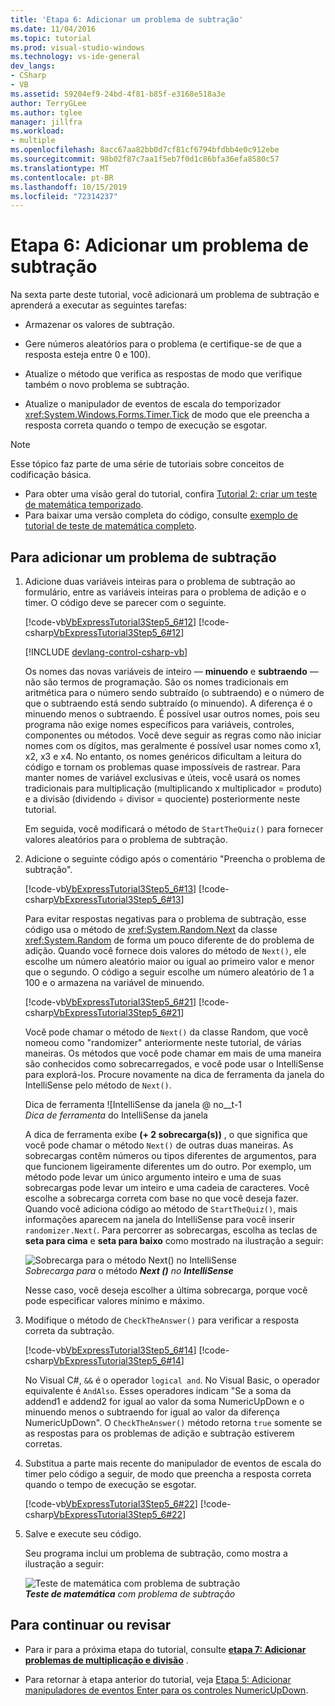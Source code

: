 ```yaml
---
title: 'Etapa 6: Adicionar um problema de subtração'
ms.date: 11/04/2016
ms.topic: tutorial
ms.prod: visual-studio-windows
ms.technology: vs-ide-general
dev_langs:
- CSharp
- VB
ms.assetid: 59204ef9-24bd-4f81-b85f-e3168e518a3e
author: TerryGLee
ms.author: tglee
manager: jillfra
ms.workload:
- multiple
ms.openlocfilehash: 8acc67aa82bb0d7cf81cf6794bfdbb4e0c912ebe
ms.sourcegitcommit: 98b02f87c7aa1f5eb7f0d1c86bfa36efa8580c57
ms.translationtype: MT
ms.contentlocale: pt-BR
ms.lasthandoff: 10/15/2019
ms.locfileid: "72314237"
---
```

# <a name="step-6-add-a-subtraction-problem"></a>Etapa 6: Adicionar um problema de subtração
Na sexta parte deste tutorial, você adicionará um problema de subtração e aprenderá a executar as seguintes tarefas:

- Armazenar os valores de subtração.

- Gere números aleatórios para o problema (e certifique-se de que a resposta esteja entre 0 e 100).

- Atualize o método que verifica as respostas de modo que verifique também o novo problema se subtração.

- Atualize o manipulador de eventos de escala do temporizador <xref:System.Windows.Forms.Timer.Tick> de modo que ele preencha a resposta correta quando o tempo de execução se esgotar.

> [!NOTE]
> Esse tópico faz parte de uma série de tutoriais sobre conceitos de codificação básica.
> - Para obter uma visão geral do tutorial, confira [Tutorial 2: criar um teste de matemática temporizado](../ide/tutorial-2-create-a-timed-math-quiz.md).
> - Para baixar uma versão completa do código, consulte [exemplo de tutorial de teste de matemática completo](https://code.msdn.microsoft.com/Complete-Math-Quiz-8581813c).

## <a name="to-add-a-subtraction-problem"></a>Para adicionar um problema de subtração

1. Adicione duas variáveis inteiras para o problema de subtração ao formulário, entre as variáveis inteiras para o problema de adição e o timer. O código deve se parecer com o seguinte.

     [!code-vb[VbExpressTutorial3Step5_6#12](../ide/codesnippet/VisualBasic/step-6-add-a-subtraction-problem_1.vb)]
     [!code-csharp[VbExpressTutorial3Step5_6#12](../ide/codesnippet/CSharp/step-6-add-a-subtraction-problem_1.cs)]

     [!INCLUDE [devlang-control-csharp-vb](./includes/devlang-control-csharp-vb.md)]

     Os nomes das novas variáveis de inteiro — **minuendo** e **subtraendo** — não são termos de programação. São os nomes tradicionais em aritmética para o número sendo subtraído (o subtraendo) e o número de que o subtraendo está sendo subtraído (o minuendo). A diferença é o minuendo menos o subtraendo. É possível usar outros nomes, pois seu programa não exige nomes específicos para variáveis, controles, componentes ou métodos. Você deve seguir as regras como não iniciar nomes com os dígitos, mas geralmente é possível usar nomes como x1, x2, x3 e x4. No entanto, os nomes genéricos dificultam a leitura do código e tornam os problemas quase impossíveis de rastrear. Para manter nomes de variável exclusivas e úteis, você usará os nomes tradicionais para multiplicação (multiplicando x multiplicador = produto) e a divisão (dividendo ÷ divisor = quociente) posteriormente neste tutorial.

     Em seguida, você modificará o método de `StartTheQuiz()` para fornecer valores aleatórios para o problema de subtração.

2. Adicione o seguinte código após o comentário "Preencha o problema de subtração".

     [!code-vb[VbExpressTutorial3Step5_6#13](../ide/codesnippet/VisualBasic/step-6-add-a-subtraction-problem_2.vb)]
     [!code-csharp[VbExpressTutorial3Step5_6#13](../ide/codesnippet/CSharp/step-6-add-a-subtraction-problem_2.cs)]

     Para evitar respostas negativas para o problema de subtração, esse código usa o método de <xref:System.Random.Next> da classe <xref:System.Random> de forma um pouco diferente de do problema de adição. Quando você fornece dois valores do método de `Next()`, ele escolhe um número aleatório maior ou igual ao primeiro valor e menor que o segundo. O código a seguir escolhe um número aleatório de 1 a 100 e o armazena na variável de minuendo.

     [!code-vb[VbExpressTutorial3Step5_6#21](../ide/codesnippet/VisualBasic/step-6-add-a-subtraction-problem_3.vb)]
     [!code-csharp[VbExpressTutorial3Step5_6#21](../ide/codesnippet/CSharp/step-6-add-a-subtraction-problem_3.cs)]

     Você pode chamar o método de `Next()` da classe Random, que você nomeou como "randomizer" anteriormente neste tutorial, de várias maneiras. Os métodos que você pode chamar em mais de uma maneira são conhecidos como sobrecarregados, e você pode usar o IntelliSense para explorá-los. Procure novamente na dica de ferramenta da janela do IntelliSense pelo método de `Next()`.

     Dica de ferramenta ![IntelliSense da janela @ no__t-1<br/>
*Dica de ferramenta* do IntelliSense da janela

     A dica de ferramenta exibe **(+ 2 sobrecarga(s))** , o que significa que você pode chamar o método `Next()` de outras duas maneiras. As sobrecargas contêm números ou tipos diferentes de argumentos, para que funcionem ligeiramente diferentes um do outro. Por exemplo, um método pode levar um único argumento inteiro e uma de suas sobrecargas pode levar um inteiro e uma cadeia de caracteres. Você escolhe a sobrecarga correta com base no que você deseja fazer. Quando você adiciona código ao método de `StartTheQuiz()`, mais informações aparecem na janela do IntelliSense para você inserir `randomizer.Next(`. Para percorrer as sobrecargas, escolha as teclas de **seta para cima** e **seta para baixo** como mostrado na ilustração a seguir:

     ![Sobrecarga para o método Next&#40;&#41; no IntelliSense](../ide/media/express_nextoverload.png)<br/>
*Sobrecarga para* o método ***Next ()*** *no* ***IntelliSense***

     Nesse caso, você deseja escolher a última sobrecarga, porque você pode especificar valores mínimo e máximo.

3. Modifique o método de `CheckTheAnswer()` para verificar a resposta correta da subtração.

     [!code-vb[VbExpressTutorial3Step5_6#14](../ide/codesnippet/VisualBasic/step-6-add-a-subtraction-problem_4.vb)]
     [!code-csharp[VbExpressTutorial3Step5_6#14](../ide/codesnippet/CSharp/step-6-add-a-subtraction-problem_4.cs)]

     No Visual C#, `&&` é o operador `logical and`. No Visual Basic, o operador equivalente é `AndAlso`. Esses operadores indicam "Se a soma da addend1 e addend2 for igual ao valor da soma NumericUpDown e o minuendo menos o subtraendo for igual ao valor da diferença NumericUpDown". O `CheckTheAnswer()` método retorna `true` somente se as respostas para os problemas de adição e subtração estiverem corretas.

4. Substitua a parte mais recente do manipulador de eventos de escala do timer pelo código a seguir, de modo que preencha a resposta correta quando o tempo de execução se esgotar.

     [!code-vb[VbExpressTutorial3Step5_6#22](../ide/codesnippet/VisualBasic/step-6-add-a-subtraction-problem_5.vb)]
     [!code-csharp[VbExpressTutorial3Step5_6#22](../ide/codesnippet/CSharp/step-6-add-a-subtraction-problem_5.cs)]

5. Salve e execute seu código.

     Seu programa inclui um problema de subtração, como mostra a ilustração a seguir:

     ![Teste de matemática com problema de subtração](../ide/media/express_addsubtract.png)<br/>
***Teste de matemática*** *com problema de subtração*

## <a name="to-continue-or-review"></a>Para continuar ou revisar

- Para ir para a próxima etapa do tutorial, consulte **[etapa 7: Adicionar problemas de multiplicação e divisão](../ide/step-7-add-multiplication-and-division-problems.md)** .

- Para retornar à etapa anterior do tutorial, veja [Etapa 5: Adicionar manipuladores de eventos Enter para os controles NumericUpDown](../ide/step-5-add-enter-event-handlers-for-the-numericupdown-controls.md).
